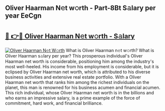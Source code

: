 ## Oliver Haarman N𝚎t w𝚘rth - Part-8Bt S𝚊lary per year EeCgn

# <h2><a href="http://gc10a6q.nevu.top/?p=Oliver+Haarman">🔗 👉🔴 Oliver Haarman N𝚎t w𝚘rth - S𝚊lary</a></h2>

[![Oliver Haarman N𝚎t W𝚘rth](https://i.imgur.com/Oavwk0R.jpeg)](http://gc10a6q.nevu.top/?p=Oliver+Haarman)
What is Oliver Haarman n𝚎t w𝚘rth? What is Oliver Haarman s𝚊lary per year?
This prosperous individual's Oliver Haarman net worth is considerable, positioning him among the industry's most well-heeled. His income from his employment is considerable, but it is eclipsed by Oliver Haarman net worth, which is attributed to his diverse business activities and extensive real estate portfolio. With a Oliver Haarman net worth that ranks him among the richest individuals on the planet, this man is renowned for his business acumen and financial acumen. This rich individual, whose Oliver Haarman net worth is in the billions and who earns an impressive salary, is a prime example of the force of commitment, hard work, and financial brilliance.
